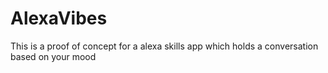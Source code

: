 # AlexaVibes
This is a proof of concept for a alexa skills app which holds a conversation based on your mood
